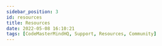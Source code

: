 ```yaml
---
sidebar_position: 3
id: resources
title: Resources
date: 2022-05-08 16:10:21
tags: [CodeMasterMindHQ, Support, Resources, Community]
---
```

